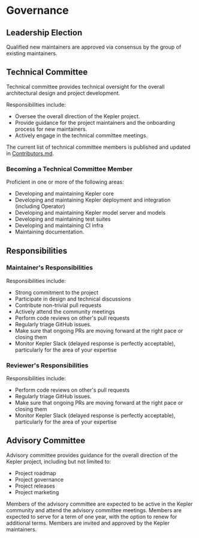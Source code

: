 # Governance

## Leadership Election

Qualified new maintainers are approved via consensus by the group of existing
maintainers.

## Technical Committee

Technical committee provides technical oversight for the overall architectural
design and project development.

Responsibilities include:

- Oversee the overall direction of the Kepler project.
- Provide guidance for the project maintainers and the onboarding process for
  new maintainers.
- Actively engage in the technical committee meetings.

The current list of technical committee members is published and updated in
[Contributors.md](Contributors.md).

### Becoming a Technical Committee Member

Proficient in one or more of the following areas:

- Developing and maintaining Kepler core
- Developing and maintaining Kepler deployment and integration (including
  Operator)
- Developing and maintaining Kepler model server and models
- Developing and maintaining test suites
- Developing and maintaining CI infra
- Maintaining documentation.

## Responsibilities

### Maintainer's Responsibilities

Responsibilities include:

- Strong commitment to the project
- Participate in design and technical discussions
- Contribute non-trivial pull requests
- Actively attend the community meetings
- Perform code reviews on other's pull requests
- Regularly triage GitHub issues.
- Make sure that ongoing PRs are moving forward at the right pace or closing
  them
- Monitor Kepler Slack (delayed response is perfectly acceptable), particularly
  for the area of your expertise

### Reviewer's Responsibilities

Responsibilities include:

- Perform code reviews on other's pull requests
- Regularly triage GitHub issues.
- Make sure that ongoing PRs are moving forward at the right pace or closing
  them
- Monitor Kepler Slack (delayed response is perfectly acceptable), particularly
  for the area of your expertise

## Advisory Committee

Advisory committee provides guidance for the overall direction of the Kepler
project, including but not limited to:

- Project roadmap
- Project governance
- Project releases
- Project marketing

Members of the advisory committee are expected to be active in the Kepler
community and attend the advisory committee meetings. Members are expected to
serve for a term of one year, with the option to renew for additional terms.
Members are invited and approved by the Kepler maintainers.
